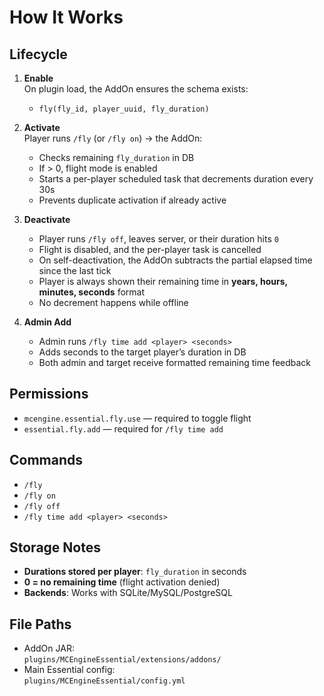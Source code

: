 # How It Works

## Lifecycle
1. **Enable**  
   On plugin load, the AddOn ensures the schema exists:
   - `fly(fly_id, player_uuid, fly_duration)`

2. **Activate**  
   Player runs `/fly` (or `/fly on`) → the AddOn:
   - Checks remaining `fly_duration` in DB
   - If > 0, flight mode is enabled
   - Starts a per-player scheduled task that decrements duration every 30s
   - Prevents duplicate activation if already active

3. **Deactivate**  
   - Player runs `/fly off`, leaves server, or their duration hits `0`
   - Flight is disabled, and the per-player task is cancelled
   - On self-deactivation, the AddOn subtracts the partial elapsed time since the last tick
   - Player is always shown their remaining time in **years, hours, minutes, seconds** format
   - No decrement happens while offline

4. **Admin Add**  
   - Admin runs `/fly time add <player> <seconds>`
   - Adds seconds to the target player’s duration in DB
   - Both admin and target receive formatted remaining time feedback

## Permissions
- `mcengine.essential.fly.use` — required to toggle flight  
- `essential.fly.add` — required for `/fly time add`

## Commands
- `/fly`  
- `/fly on`  
- `/fly off`  
- `/fly time add <player> <seconds>`

## Storage Notes
- **Durations stored per player**: `fly_duration` in seconds  
- **0 = no remaining time** (flight activation denied)  
- **Backends**: Works with SQLite/MySQL/PostgreSQL  

## File Paths
- AddOn JAR:  
  `plugins/MCEngineEssential/extensions/addons/`  
- Main Essential config:  
  `plugins/MCEngineEssential/config.yml`

